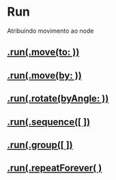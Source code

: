 # Run

Atribuindo movimento ao node

## [.run(.move(to: ))](https://github.com/ghsumiyasu/Swift/blob/main/README-SpriteNode-RunMoveTo-br-pt.md)
## [.run(.move(by: ))](https://github.com/ghsumiyasu/Swift/blob/main/README-SpriteNode-RunMoveBy-br-pt.md)
## [.run(.rotate(byAngle: ))](https://github.com/ghsumiyasu/Swift/blob/main/README-SpriteNode-RunRotate-br-pt.md)
## [.run(.sequence([ ])](https://github.com/ghsumiyasu/Swift/blob/main/README-SpriteNode-RunSequence-br-pt.md)
## [.run(.group([ ])](https://github.com/ghsumiyasu/Swift/blob/main/README-SpriteNode-RunGroup-br-pt.md)
## [.run(.repeatForever( )](https://github.com/ghsumiyasu/Swift/blob/main/README-SpriteNode-repeatForever-br-pt.md)